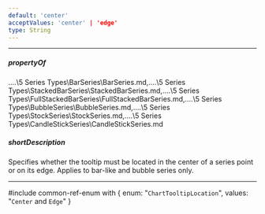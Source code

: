 ```yaml
---
default: 'center'
acceptValues: 'center' | 'edge'
type: String
---
```

---
##### propertyOf
..\..\5 Series Types\BarSeries\BarSeries.md,..\..\5 Series Types\StackedBarSeries\StackedBarSeries.md,..\..\5 Series Types\FullStackedBarSeries\FullStackedBarSeries.md,..\..\5 Series Types\BubbleSeries\BubbleSeries.md,..\..\5 Series Types\StockSeries\StockSeries.md,..\..\5 Series Types\CandleStickSeries\CandleStickSeries.md

##### shortDescription
Specifies whether the tooltip must be located in the center of a series point or on its edge. Applies to bar-like and bubble series only.

---
#include common-ref-enum with {
    enum: "`ChartTooltipLocation`",
    values: "`Center` and `Edge`"
}